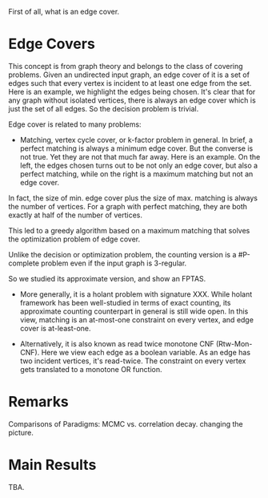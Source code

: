 First of all, what is an edge cover.

# Edge Covers
This concept is from graph theory and belongs to the class of covering problems. Given an undirected input graph, an edge cover of it is a set of edges such that every vertex is incident to at least one edge from the set.
Here is an example, we highlight the edges being chosen. 
It's clear that for any graph without isolated vertices, there is always an edge cover which is just the set of all edges.
So the decision problem is trivial.

Edge cover is related to many problems:
* Matching, vertex cycle cover, or k-factor problem in general. 
In brief, a perfect matching is always a minimum edge cover. 
But the converse is not true. Yet they are not that much far away.
Here is an example.
On the left, the edges chosen turns out to be not only an edge cover, but also a perfect matching, while on the right is a maximum matching but not an edge cover.

In fact, the size of min. edge cover plus the size of max. matching is always the number of vertices.
For a graph with perfect matching, they are both exactly at half of the number of vertices.

This led to a greedy algorithm based on a maximum matching that solves the optimization problem of edge cover.

Unlike the decision or optimization problem, the counting version is a #P-complete problem even if the input graph is 3-regular.

So we studied its approximate version, and show an FPTAS.

* More generally, it is a holant problem with signature XXX.
While holant framework has been well-studied in terms of exact counting, its approximate counting counterpart in general is still wide open.
In this view, matching is an at-most-one constraint on every vertex, and edge cover is at-least-one.

* Alternatively, it is also known as read twice monotone CNF (Rtw-Mon-CNF).
Here we view each edge as a boolean variable. As an edge has two incident vertices, it's read-twice. The constraint on every vertex gets translated to a monotone OR function.

# Remarks
Comparisons of Paradigms: MCMC vs. correlation decay.
changing the picture.

# Main Results
TBA.
